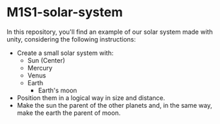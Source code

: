 # M1S1-solar-system
In this repository, you'll find an example of our solar system made with unity, considering the following instructions:

- Create a small solar system with:
	- Sun (Center)
	- Mercury
	- Venus
	- Earth
		- Earth's moon
- Position them in a logical way in size and distance.
- Make the sun the parent of the other planets and, in the same way, make the earth the parent of moon.
